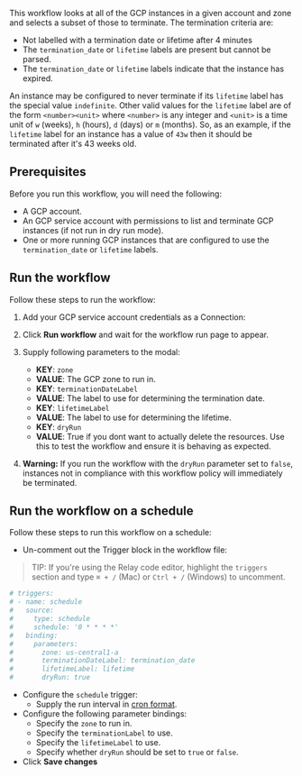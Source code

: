 This workflow looks at all of the GCP instances in a given account and zone and
selects a subset of those to terminate. The termination criteria are:

* Not labelled with a termination date or lifetime after 4 minutes
* The `termination_date` or `lifetime` labels are present but cannot be parsed.
* The `termination_date` or `lifetime` labels indicate that the instance has
  expired.

An instance may be configured to never terminate if its `lifetime` label has
the special value `indefinite`. Other valid values for the `lifetime` label are
of the form `<number><unit>` where `<number>` is any integer and `<unit>` is a
time unit of `w` (weeks), `h` (hours), `d` (days) or `m` (months). So, as an
example, if the `lifetime` label for an instance has a value of `43w` then it
should be terminated after it's 43 weeks old.

## Prerequisites

Before you run this workflow, you will need the following:
- A GCP account.  
- An GCP service account with permissions to list and terminate GCP instances (if not
  run in dry run mode).  
- One or more running GCP instances that are configured to use the
  `termination_date` or `lifetime` labels.  

## Run the workflow

Follow these steps to run the workflow:  
1. Add your GCP service account credentials as a Connection:  
2. Click **Run workflow** and wait for the workflow run page to appear.  
3. Supply following parameters to the modal:  
   - **KEY**: `zone`  
   - **VALUE**: The GCP zone to run in.  
   - **KEY**: `terminationDateLabel`  
   - **VALUE**: The label to use for determining the termination date.  
   - **KEY**: `lifetimeLabel`  
   - **VALUE**: The label to use for determining the lifetime.  
   - **KEY**: `dryRun`  
   - **VALUE**: True if you dont want to actually delete the resources. Use this to test the workflow and ensure it is behaving as expected.  

4. **Warning:** If you run the workflow with the `dryRun` parameter set to
   `false`, instances not in compliance with this workflow policy will
   immediately be terminated.  

## Run the workflow on a schedule  

Follow these steps to run this workflow on a schedule:   
-  Un-comment out the Trigger block in the workflow file:  

> TIP: If you're using the Relay code editor, highlight the `triggers` section and type `⌘ + /` (Mac) or `Ctrl + /` (Windows) to uncomment.  

```yaml
# triggers:
# - name: schedule
#   source:
#     type: schedule
#     schedule: '0 * * * *'
#   binding:
#     parameters:
#       zone: us-central1-a
#       terminationDateLabel: termination_date
#       lifetimeLabel: lifetime
#       dryRun: true
```

-  Configure the `schedule` trigger:  
   - Supply the run interval in [cron format](https://crontab.guru/).  
-  Configure the following parameter bindings:  
   - Specify the `zone` to run in. 
   - Specify the `terminationLabel` to use.   
   - Specify the `lifetimeLabel` to use.    
   - Specify whether `dryRun` should be set to `true` or `false`.  
-  Click **Save changes**
